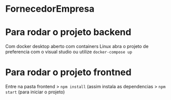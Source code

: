 # FornecedorEmpresa
# Para rodar o projeto backend
Com docker desktop aberto com containers Linux abra o projeto de preferencia com o visual studio ou utilize `docker-compose up`

# Para rodar o projeto frontned
Entre na pasta frontend > `npm install` (assim instala as dependencias > `npm start` (para iniciar o projeto)
